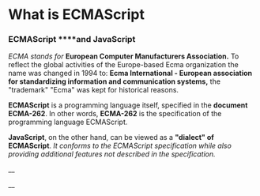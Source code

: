 # What is ECMAScript

### ECMAScript ****and JavaScript

_ECMA stands for_ **European Computer Manufacturers Association.** To reflect the global activities of the Europe-based Ecma organization the name was changed in 1994 to: **Ecma International - European association for standardizing information and communication systems,**  the "trademark" "Ecma" was kept for historical reasons.

**ECMAScript** is a programming language itself, specified in the **document** **ECMA-262**. In other words, **ECMA-262** is the specification of the programming language ECMAScript.

**JavaScript**, on the other hand, can be viewed as a **"dialect" of ECMAScript**. _It conforms to the ECMAScript specification while also providing additional features not described in the specification._

\_\_

\_\_

